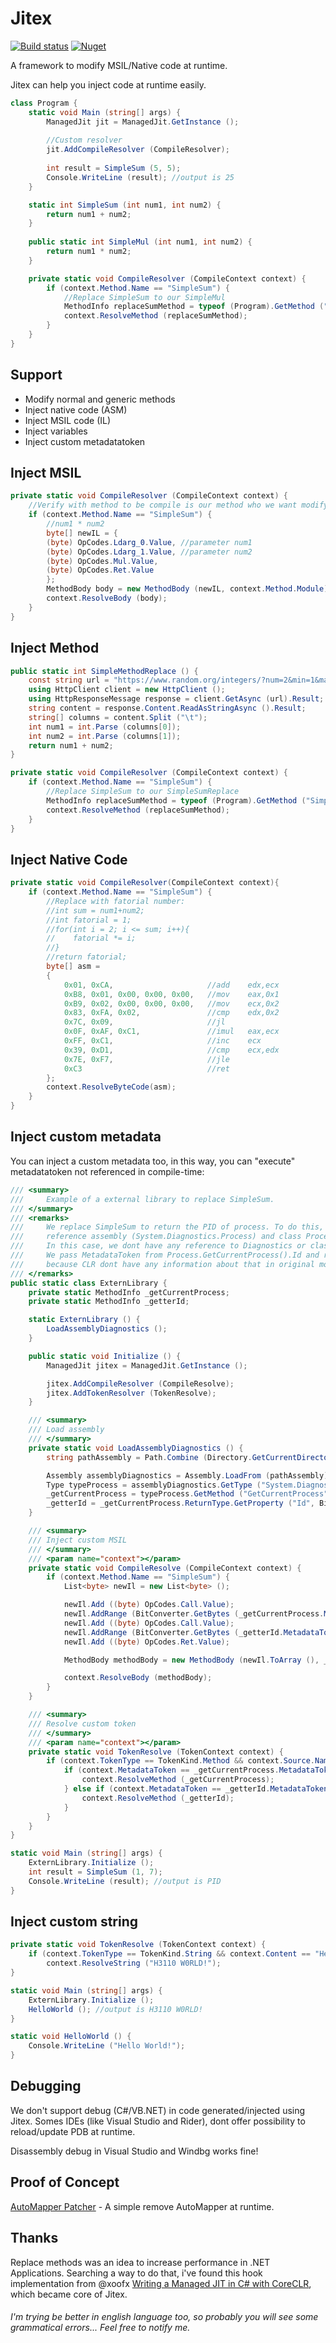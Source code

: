 # Jitex

[![Build status](https://ci.appveyor.com/api/projects/status/2h0y08mk82iwmyfr/branch/master?svg=true)](https://ci.appveyor.com/project/Hitmasu/jitex/branch/master) [![Nuget](https://img.shields.io/nuget/vpre/Jitex)](https://www.nuget.org/packages/Jitex/)

A framework to modify MSIL/Native code at runtime.

Jitex can help you inject code at runtime easily.

```c#
class Program {
    static void Main (string[] args) {
        ManagedJit jit = ManagedJit.GetInstance ();
        
        //Custom resolver
        jit.AddCompileResolver (CompileResolver);
        
        int result = SimpleSum (5, 5);
        Console.WriteLine (result); //output is 25
    }

    static int SimpleSum (int num1, int num2) {
        return num1 + num2;
    }
    
    public static int SimpleMul (int num1, int num2) {
        return num1 * num2;
    }

    private static void CompileResolver (CompileContext context) {
        if (context.Method.Name == "SimpleSum") {
            //Replace SimpleSum to our SimpleMul
            MethodInfo replaceSumMethod = typeof (Program).GetMethod ("SimpleMul");
            context.ResolveMethod (replaceSumMethod);
        }
    }
}
```



## Support

- Modify normal and generic methods
- Inject native code (ASM)
- Inject MSIL code (IL)
- Inject variables
- Inject custom metadatatoken



## Inject MSIL

```c#
private static void CompileResolver (CompileContext context) {
    //Verify with method to be compile is our method who we want modify.
    if (context.Method.Name == "SimpleSum") {
        //num1 * num2
        byte[] newIL = {
        (byte) OpCodes.Ldarg_0.Value, //parameter num1
        (byte) OpCodes.Ldarg_1.Value, //parameter num2
        (byte) OpCodes.Mul.Value,
        (byte) OpCodes.Ret.Value
        };
        MethodBody body = new MethodBody (newIL, context.Method.Module);
        context.ResolveBody (body);
    }
}
```

## Inject Method

```c#
public static int SimpleMethodReplace () {
    const string url = "https://www.random.org/integers/?num=2&min=1&max=999&col=2&base=10&format=plain&rnd=new";
    using HttpClient client = new HttpClient ();
    using HttpResponseMessage response = client.GetAsync (url).Result;
    string content = response.Content.ReadAsStringAsync ().Result;
    string[] columns = content.Split ("\t");
    int num1 = int.Parse (columns[0]);
    int num2 = int.Parse (columns[1]);
    return num1 + num2;
}

private static void CompileResolver (CompileContext context) {
    if (context.Method.Name == "SimpleSum") {
        //Replace SimpleSum to our SimpleSumReplace
        MethodInfo replaceSumMethod = typeof (Program).GetMethod ("SimpleSumReplace");
        context.ResolveMethod (replaceSumMethod);
    }
}
```

## Inject Native Code

```c#
private static void CompileResolver(CompileContext context){
    if (context.Method.Name == "SimpleSum") {
        //Replace with fatorial number:
        //int sum = num1+num2;
        //int fatorial = 1;
        //for(int i = 2; i <= sum; i++){
        //    fatorial *= i;
        //}
        //return fatorial;
        byte[] asm =
        {
            0x01, 0xCA,                     //add    edx,ecx
            0xB8, 0x01, 0x00, 0x00, 0x00,   //mov    eax,0x1
            0xB9, 0x02, 0x00, 0x00, 0x00,   //mov    ecx,0x2
            0x83, 0xFA, 0x02,               //cmp    edx,0x2
            0x7C, 0x09,                     //jl
            0x0F, 0xAF, 0xC1,               //imul   eax,ecx
            0xFF, 0xC1,                     //inc    ecx
            0x39, 0xD1,                     //cmp    ecx,edx
            0x7E, 0xF7,                     //jle
            0xC3                            //ret
        };
        context.ResolveByteCode(asm);
    }
}
```

## Inject custom metadata

You can inject a custom metadata too, in this way, you can "execute" metadatatoken not referenced in compile-time:

```c#
/// <summary>
///     Example of a external library to replace SimpleSum.
/// </summary>
/// <remarks>
///     We replace SimpleSum to return the PID of process. To do this, normally we need
///     reference assembly (System.Diagnostics.Process) and class Process.
///     In this case, we dont have any reference to Diagnostics or class Process.
///     We pass MetadataToken from Process.GetCurrentProcess().Id and resolve that manually,
///     because CLR dont have any information about that in original module.
/// </remarks>
public static class ExternLibrary {
    private static MethodInfo _getCurrentProcess;
    private static MethodInfo _getterId;

    static ExternLibrary () {
        LoadAssemblyDiagnostics ();
    }

    public static void Initialize () {
        ManagedJit jitex = ManagedJit.GetInstance ();

        jitex.AddCompileResolver (CompileResolve);
        jitex.AddTokenResolver (TokenResolve);
    }

    /// <summary>
    /// Load assembly
    /// </summary>
    private static void LoadAssemblyDiagnostics () {
        string pathAssembly = Path.Combine (Directory.GetCurrentDirectory (), "../../../../", "System.Diagnostics.Process.dll");

        Assembly assemblyDiagnostics = Assembly.LoadFrom (pathAssembly);
        Type typeProcess = assemblyDiagnostics.GetType ("System.Diagnostics.Process");
        _getCurrentProcess = typeProcess.GetMethod ("GetCurrentProcess");
        _getterId = _getCurrentProcess.ReturnType.GetProperty ("Id", BindingFlags.Public | BindingFlags.Instance).GetGetMethod ();
    }

    /// <summary>
    /// Inject custom MSIL
    /// </summary>
    /// <param name="context"></param>
    private static void CompileResolve (CompileContext context) {
        if (context.Method.Name == "SimpleSum") {
            List<byte> newIl = new List<byte> ();

            newIl.Add ((byte) OpCodes.Call.Value);
            newIl.AddRange (BitConverter.GetBytes (_getCurrentProcess.MetadataToken));
            newIl.Add ((byte) OpCodes.Call.Value);
            newIl.AddRange (BitConverter.GetBytes (_getterId.MetadataToken));
            newIl.Add ((byte) OpCodes.Ret.Value);

            MethodBody methodBody = new MethodBody (newIl.ToArray (), _getCurrentProcess.Module);

            context.ResolveBody (methodBody);
        }
    }

    /// <summary>
    /// Resolve custom token
    /// </summary>
    /// <param name="context"></param>
    private static void TokenResolve (TokenContext context) {
        if (context.TokenType == TokenKind.Method && context.Source.Name == "SimpleSum") {
            if (context.MetadataToken == _getCurrentProcess.MetadataToken) {
                context.ResolveMethod (_getCurrentProcess);
            } else if (context.MetadataToken == _getterId.MetadataToken) {
                context.ResolveMethod (_getterId);
            }
        }
    }
}
```

```c#
static void Main (string[] args) {
    ExternLibrary.Initialize ();
    int result = SimpleSum (1, 7);
    Console.WriteLine (result); //output is PID
}
```

## Inject custom string

```c#
private static void TokenResolve (TokenContext context) {
    if (context.TokenType == TokenKind.String && context.Content == "Hello World!")
        context.ResolveString ("H3110 W0RLD!");
}
```

```c#
static void Main (string[] args) {
    ExternLibrary.Initialize ();
    HelloWorld (); //output is H3110 W0RLD!
}

static void HelloWorld () {
    Console.WriteLine ("Hello World!");
}
```



## Debugging

We don't support debug (C#/VB.NET) in code generated/injected using Jitex. Somes IDEs (like Visual Studio and Rider), dont offer possibility to reload/update PDB at runtime.

Disassembly debug in Visual Studio and Windbg works fine!



## Proof of Concept

[AutoMapper Patcher](https://github.com/Hitmasu/AutoMapper.Patcher) - A simple remove AutoMapper at runtime.


## Thanks

Replace methods was an idea to increase performance in .NET Applications. Searching a way to do that, i've found this hook implementation from @xoofx [Writing a Managed JIT in C# with CoreCLR](https://xoofx.com/blog/2018/04/12/writing-managed-jit-in-csharp-with-coreclr/), which became core of Jitex.



###### *I'm trying be better in english language too, so probably you will see some grammatical errors... Feel free to notify me.*

